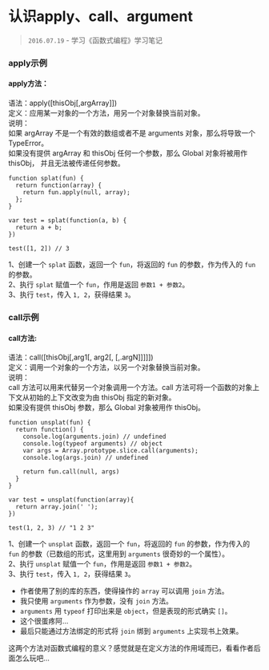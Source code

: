 # 认识apply、call、argument

> `2016.07.19` - 学习《函数式编程》学习笔记

### apply示例
#### apply方法： 
语法：apply([thisObj[,argArray]])<br/> 
定义：应用某一对象的一个方法，用另一个对象替换当前对象。<br/> 
说明： <br/>
如果 argArray 不是一个有效的数组或者不是 arguments 对象，那么将导致一个 TypeError。<br/> 
如果没有提供 argArray 和 thisObj 任何一个参数，那么 Global 对象将被用作 thisObj， 并且无法被传递任何参数。<br/>
```
function splat(fun) {
  return function(array) {
    return fun.apply(null, array);
  };
}

var test = splat(function(a, b) {
  return a + b;
})

test([1, 2]) // 3
```
 1、创建一个 `splat` 函数，返回一个 `fun`，将返回的 `fun` 的参数，作为传入的 `fun` 的参数。<br />
 2、执行 `splat` 赋值一个 `fun`，作用是返回 `参数1 + 参数2`。<br />
 3、执行 `test`，传入 `1, 2`，获得结果 `3`。<br />


### call示例
#### call方法: 
语法：call([thisObj[,arg1[, arg2[,   [,.argN]]]]])<br/> 
定义：调用一个对象的一个方法，以另一个对象替换当前对象。 <br/>
说明： <br/>
call 方法可以用来代替另一个对象调用一个方法。call 方法可将一个函数的对象上下文从初始的上下文改变为由 thisObj 指定的新对象。<br/> 
如果没有提供 thisObj 参数，那么 Global 对象被用作 thisObj。 <br/>
```
function unsplat(fun) {
  return function() {
    console.log(arguments.join) // undefined
    console.log(typeof arguments) // object
    var args = Array.prototype.slice.call(arguments);
    console.log(args.join) // undefined
    
    return fun.call(null, args)
  }
}

var test = unsplat(function(array){
  return array.join(' ');
})

test(1, 2, 3) // "1 2 3"
```
 1、创建一个 `unsplat` 函数，返回一个 `fun`，将返回的 `fun` 的参数，作为传入的 `fun` 的参数（已数组的形式，这里用到 `arguments` 很奇妙的一个属性）。<br />
 2、执行 `unsplat` 赋值一个 `fun`，作用是返回 `参数1 + 参数2`。<br />
 3、执行 `test`，传入 `1, 2`，获得结果 `3`。<br />
 - 作者使用了别的库的东西，使得操作的 `array` 可以调用 `join` 方法。
 - 我只使用 `arguments` 作为参数，没有 `join` 方法。
 - `arguments` 用 `typeof` 打印出来是 `object`，但是表现的形式确实 `[]`。
 - 这个很蛋疼阿...
 - 最后只能通过方法绑定的形式将 `join` 绑到 `arguments` 上实现书上效果。

这两个方法对函数式编程的意义？感觉就是在定义方法的作用域而已，看看作者后面怎么玩吧...